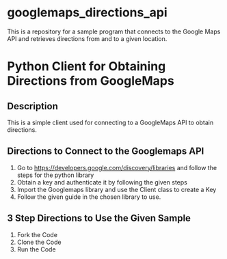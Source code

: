 # googlemaps_directions_api
This is a repository for a sample program that connects to the Google Maps API and retrieves directions from and to a given location. 

Python Client for Obtaining Directions from GoogleMaps
======================================================
## Description
This is a simple client used for connecting to a GoogleMaps API to obtain directions.

## Directions to Connect to the Googlemaps API
1. Go to  https://developers.google.com/discovery/libraries and follow the steps for the python library
2. Obtain a key and authenticate it by following the given steps
3. Import the Googlemaps library and use the Client class to create a Key
4. Follow the given guide in the chosen library to use. 

## 3 Step Directions to Use the Given Sample
1. Fork the Code
2. Clone the Code
3. Run the Code
